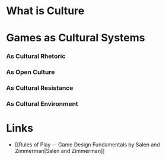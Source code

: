 # What is Culture
# Games as Cultural Systems
### As Cultural Rhetoric
### As Open Culture
### As Cultural Resistance
### As Cultural Environment

# Links
* [[Rules of Play -- Game Design Fundamentals by Salen and Zimmerman|Salen and Zimmerman]]